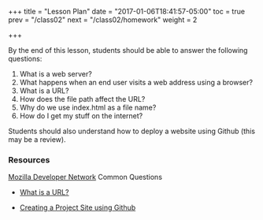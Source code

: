 +++
title = "Lesson Plan"
date = "2017-01-06T18:41:57-05:00"
toc = true
prev = "/class02"
next = "/class02/homework"
weight = 2

+++

By the end of this lesson, students should be able to answer the following questions:

1. What is a web server?
2. What happens when an end user visits a web address using a browser?
3. What is a URL?
3. How does the file path affect the URL?
4. Why do we use index.html as a file name?
5. How do I get my stuff on the internet?

Students should also understand how to deploy a website using Github (this may be a review).

### Resources

[Mozilla Developer Network](https://developer.mozilla.org/en-US/docs/Learn/Common_questions) Common Questions

- [What is a URL?](https://developer.mozilla.org/en-US/docs/Learn/Common_questions/What_is_a_URL)

- [Creating a Project Site using Github](https://pages.github.com/)